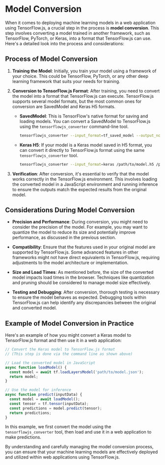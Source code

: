 # Model Conversion

When it comes to deploying machine learning models in a web application using TensorFlow.js, a crucial step in the process is **model conversion**. This step involves converting a model trained in another framework, such as TensorFlow, PyTorch, or Keras, into a format that TensorFlow.js can use. Here's a detailed look into the process and considerations:

## Process of Model Conversion

1. **Training the Model**: Initially, you train your model using a framework of your choice. This could be TensorFlow, PyTorch, or any other deep learning framework that suits your needs for training.

2. **Conversion to TensorFlow.js Format**: After training, you need to convert the model into a format that TensorFlow.js can execute. TensorFlow.js supports several model formats, but the most common ones for conversion are SavedModel and Keras H5 formats.

   - **SavedModel**: This is TensorFlow's native format for saving and loading models. You can convert a SavedModel to TensorFlow.js using the `tensorflowjs_converter` command-line tool.

     ```bash
     tensorflowjs_converter --input_format=tf_saved_model --output_node_names='output_node' /path/to/saved_model /path/to/tfjs_target_dir
     ```

   - **Keras H5**: If your model is a Keras model saved in H5 format, you can convert it directly to TensorFlow.js format using the same `tensorflowjs_converter` tool.

     ```bash
     tensorflowjs_converter --input_format=keras /path/to/model.h5 /path/to/tfjs_target_dir
     ```

3. **Verification**: After conversion, it's essential to verify that the model works correctly in the TensorFlow.js environment. This involves loading the converted model in a JavaScript environment and running inference to ensure the outputs match the expected results from the original model.

## Considerations During Model Conversion

- **Precision and Performance**: During conversion, you might need to consider the precision of the model. For example, you may want to quantize the model to reduce its size and potentially improve performance, as discussed in the previous section.

- **Compatibility**: Ensure that the features used in your original model are supported by TensorFlow.js. Some advanced features in other frameworks might not have direct equivalents in TensorFlow.js, requiring adjustments to the model architecture or implementation.

- **Size and Load Times**: As mentioned before, the size of the converted model impacts load times in the browser. Techniques like quantization and pruning should be considered to manage model size effectively.

- **Testing and Debugging**: After conversion, thorough testing is necessary to ensure the model behaves as expected. Debugging tools within TensorFlow.js can help identify any discrepancies between the original and converted model.

## Example of Model Conversion in Practice

Here's an example of how you might convert a Keras model to TensorFlow.js format and then use it in a web application:

```javascript
// Convert the Keras model to TensorFlow.js format
// (This step is done via the command line as shown above)

// Load the converted model in JavaScript
async function loadModel() {
  const model = await tf.loadLayersModel('path/to/model.json');
  return model;
}

// Use the model for inference
async function predict(inputData) {
  const model = await loadModel();
  const tensor = tf.tensor(inputData);
  const predictions = model.predict(tensor);
  return predictions;
}
```

In this example, we first convert the model using the `tensorflowjs_converter` tool, then load and use it in a web application to make predictions.

By understanding and carefully managing the model conversion process, you can ensure that your machine learning models are effectively deployed and utilized within web applications using TensorFlow.js.


